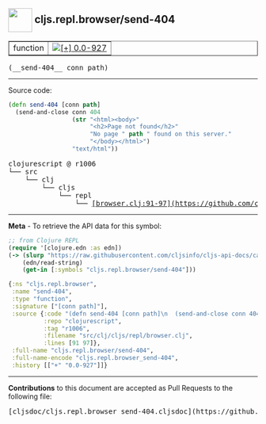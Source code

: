 ## <img width="48px" valign="middle" src="http://i.imgur.com/Hi20huC.png"> cljs.repl.browser/send-404

 <table border="1">
<tr>

<td>function</td>
<td><a href="https://github.com/cljsinfo/cljs-api-docs/tree/0.0-927"><img valign="middle" alt="[+] 0.0-927" src="https://img.shields.io/badge/+-0.0--927-lightgrey.svg"></a> </td>
</tr>
</table>

 <samp>
(__send-404__ conn path)<br>
</samp>

---





Source code:

```clj
(defn send-404 [conn path]
  (send-and-close conn 404
                  (str "<html><body>"
                       "<h2>Page not found</h2>"
                       "No page " path " found on this server."
                       "</body></html>")
                  "text/html"))
```

 <pre>
clojurescript @ r1006
└── src
    └── clj
        └── cljs
            └── repl
                └── <ins>[browser.clj:91-97](https://github.com/clojure/clojurescript/blob/r1006/src/clj/cljs/repl/browser.clj#L91-L97)</ins>
</pre>


---

__Meta__ - To retrieve the API data for this symbol:

```clj
;; from Clojure REPL
(require '[clojure.edn :as edn])
(-> (slurp "https://raw.githubusercontent.com/cljsinfo/cljs-api-docs/catalog/cljs-api.edn")
    (edn/read-string)
    (get-in [:symbols "cljs.repl.browser/send-404"]))
```

```clj
{:ns "cljs.repl.browser",
 :name "send-404",
 :type "function",
 :signature ["[conn path]"],
 :source {:code "(defn send-404 [conn path]\n  (send-and-close conn 404\n                  (str \"<html><body>\"\n                       \"<h2>Page not found</h2>\"\n                       \"No page \" path \" found on this server.\"\n                       \"</body></html>\")\n                  \"text/html\"))",
          :repo "clojurescript",
          :tag "r1006",
          :filename "src/clj/cljs/repl/browser.clj",
          :lines [91 97]},
 :full-name "cljs.repl.browser/send-404",
 :full-name-encode "cljs.repl.browser_send-404",
 :history [["+" "0.0-927"]]}

```

---

__Contributions__ to this document are accepted as Pull Requests to the following file:

 <pre>
[cljsdoc/cljs.repl.browser_send-404.cljsdoc](https://github.com/cljsinfo/cljs-api-docs/blob/master/cljsdoc/cljs.repl.browser_send-404.cljsdoc)
</pre>


